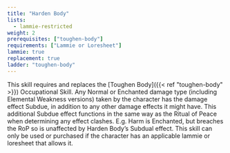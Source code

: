 ```yaml
---
title: "Harden Body"
lists:
  - lammie-restricted
weight: 2
prerequisites: ["toughen-body"]
requirements: ["Lammie or Loresheet"]
lammie: true
replacement: true
ladder: "toughen-body"
---
```


This skill requires and replaces the [Toughen Body]({{< ref "toughen-body" >}}) Occupational Skill. Any Normal or Enchanted damage type (including Elemental Weakness versions) taken by the character has the damage effect Subdue, in addition to any other damage effects it might have. This additional Subdue effect functions in the same way as the Ritual of Peace when determining any effect clashes. E.g. Harm is Enchanted, but breaches the RoP so is unaffected by Harden Body’s Subdual effect. This skill can only be used or purchased if the character has an applicable lammie or loresheet that allows it.
